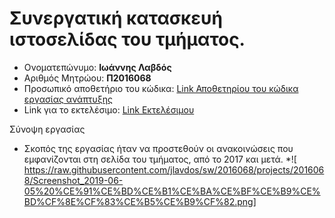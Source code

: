 # Συνεργατική κατασκευή ιστοσελίδας του τμήματος.


*  Ονοματεπώνυμο: **Ιωάννης Λαβδός**
*  Αριθμός Μητρώου: **Π2016068**
*  Προσωπικό αποθετήριο του κώδικα: [Link Αποθετηρίου του κώδικα εργασίας ανάπτυξης](https://github.com/jlavdos/site-gr)
*  Link για το εκτελέσιμο: [Link Εκτελέσιμου](https://ioniodi.github.io/site-gr)


 Σύνοψη εργασίας  
* Σκοπός της εργασίας ήταν να προστεθούν οι ανακοινώσεις που εμφανίζονται στη σελίδα του τμήματος, από το 2017 και μετά. 
*![ https://raw.githubusercontent.com/jlavdos/sw/2016068/projects/2016068/Screenshot_2019-06-05%20%CE%91%CE%BD%CE%B1%CE%BA%CE%BF%CE%B9%CE%BD%CF%8E%CF%83%CE%B5%CE%B9%CF%82.png]
